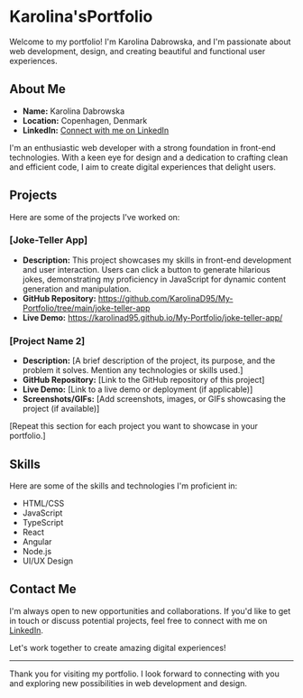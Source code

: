 # Karolina'sPortfolio

Welcome to my portfolio! I'm Karolina Dabrowska, and I'm passionate about web development, design, and creating beautiful and functional user experiences.

## About Me

- **Name:** Karolina Dabrowska
- **Location:** Copenhagen, Denmark
- **LinkedIn:** [Connect with me on LinkedIn](https://www.linkedin.com/in/karolina-maria-dabrowska/)

I'm an enthusiastic web developer with a strong foundation in front-end technologies. With a keen eye for design and a dedication to crafting clean and efficient code, I aim to create digital experiences that delight users.

## Projects

Here are some of the projects I've worked on:

### [Joke-Teller App]

- **Description:** This project showcases my skills in front-end development and user interaction. Users can click a button to generate hilarious jokes, demonstrating my proficiency in JavaScript for dynamic content generation and manipulation.
- **GitHub Repository:** https://github.com/KarolinaD95/My-Portfolio/tree/main/joke-teller-app 
- **Live Demo:** https://karolinad95.github.io/My-Portfolio/joke-teller-app/ 
  
### [Project Name 2]

- **Description:** [A brief description of the project, its purpose, and the problem it solves. Mention any technologies or skills used.]
- **GitHub Repository:** [Link to the GitHub repository of this project]
- **Live Demo:** [Link to a live demo or deployment (if applicable)]
- **Screenshots/GIFs:** [Add screenshots, images, or GIFs showcasing the project (if available)]

[Repeat this section for each project you want to showcase in your portfolio.]

## Skills

Here are some of the skills and technologies I'm proficient in:

- HTML/CSS
- JavaScript
- TypeScript
- React
- Angular
- Node.js
- UI/UX Design

## Contact Me

I'm always open to new opportunities and collaborations. If you'd like to get in touch or discuss potential projects, feel free to connect with me on [LinkedIn](https://www.linkedin.com/in/karolina-maria-dabrowska/).

Let's work together to create amazing digital experiences!

---

Thank you for visiting my portfolio. I look forward to connecting with you and exploring new possibilities in web development and design.
